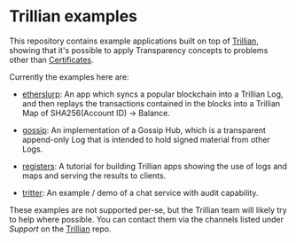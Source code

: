 # Trillian examples

This repository contains example applications built on top of
[Trillian][], showing that it's possible to apply
Transparency concepts to problems other than
[Certificates](https://github.com/google/certificate-transparency-go).

Currently the examples here are:
 * [etherslurp](etherslurp): An app which syncs a popular blockchain into a
   Trillian Log, and then replays the transactions contained in the blocks
   into a Trillian Map of SHA256(Account ID) -> Balance.

 * [gossip](gossip): An implementation of a Gossip Hub, which is a transparent
   append-only Log that is intended to hold signed material from other Logs.

 * [registers](registers): A tutorial for building Trillian apps showing the
   use of logs and maps and serving the results to clients.

 * [tritter](tritter): An example / demo of a chat service with audit
   capability.

These examples are not supported per-se, but the Trillian team will likely try
to help where possible.  You can contact them via the channels listed under
*Support* on the [Trillian][] repo.

[Trillian]: https://github.com/google/trillian
